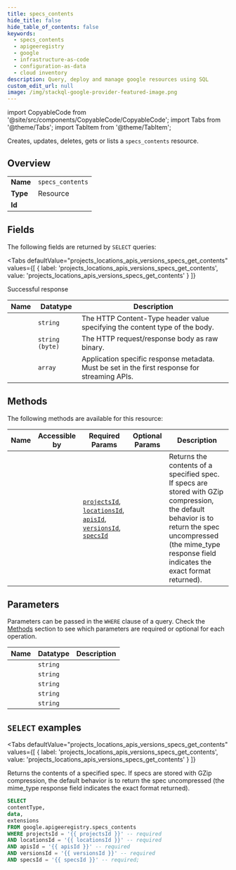 ```yaml
--- 
title: specs_contents
hide_title: false
hide_table_of_contents: false
keywords:
  - specs_contents
  - apigeeregistry
  - google
  - infrastructure-as-code
  - configuration-as-data
  - cloud inventory
description: Query, deploy and manage google resources using SQL
custom_edit_url: null
image: /img/stackql-google-provider-featured-image.png
---
```


import CopyableCode from '@site/src/components/CopyableCode/CopyableCode';
import Tabs from '@theme/Tabs';
import TabItem from '@theme/TabItem';

Creates, updates, deletes, gets or lists a <code>specs_contents</code> resource.

## Overview
<table><tbody>
<tr><td><b>Name</b></td><td><code>specs_contents</code></td></tr>
<tr><td><b>Type</b></td><td>Resource</td></tr>
<tr><td><b>Id</b></td><td><CopyableCode code="google.apigeeregistry.specs_contents" /></td></tr>
</tbody></table>

## Fields

The following fields are returned by `SELECT` queries:

<Tabs
    defaultValue="projects_locations_apis_versions_specs_get_contents"
    values={[
        { label: 'projects_locations_apis_versions_specs_get_contents', value: 'projects_locations_apis_versions_specs_get_contents' }
    ]}
>
<TabItem value="projects_locations_apis_versions_specs_get_contents">

Successful response

<table>
<thead>
    <tr>
    <th>Name</th>
    <th>Datatype</th>
    <th>Description</th>
    </tr>
</thead>
<tbody>
<tr>
    <td><CopyableCode code="contentType" /></td>
    <td><code>string</code></td>
    <td>The HTTP Content-Type header value specifying the content type of the body.</td>
</tr>
<tr>
    <td><CopyableCode code="data" /></td>
    <td><code>string (byte)</code></td>
    <td>The HTTP request/response body as raw binary.</td>
</tr>
<tr>
    <td><CopyableCode code="extensions" /></td>
    <td><code>array</code></td>
    <td>Application specific response metadata. Must be set in the first response for streaming APIs.</td>
</tr>
</tbody>
</table>
</TabItem>
</Tabs>

## Methods

The following methods are available for this resource:

<table>
<thead>
    <tr>
    <th>Name</th>
    <th>Accessible by</th>
    <th>Required Params</th>
    <th>Optional Params</th>
    <th>Description</th>
    </tr>
</thead>
<tbody>
<tr>
    <td><a href="#projects_locations_apis_versions_specs_get_contents"><CopyableCode code="projects_locations_apis_versions_specs_get_contents" /></a></td>
    <td><CopyableCode code="select" /></td>
    <td><a href="#parameter-projectsId"><code>projectsId</code></a>, <a href="#parameter-locationsId"><code>locationsId</code></a>, <a href="#parameter-apisId"><code>apisId</code></a>, <a href="#parameter-versionsId"><code>versionsId</code></a>, <a href="#parameter-specsId"><code>specsId</code></a></td>
    <td></td>
    <td>Returns the contents of a specified spec. If specs are stored with GZip compression, the default behavior is to return the spec uncompressed (the mime_type response field indicates the exact format returned).</td>
</tr>
</tbody>
</table>

## Parameters

Parameters can be passed in the `WHERE` clause of a query. Check the [Methods](#methods) section to see which parameters are required or optional for each operation.

<table>
<thead>
    <tr>
    <th>Name</th>
    <th>Datatype</th>
    <th>Description</th>
    </tr>
</thead>
<tbody>
<tr id="parameter-apisId">
    <td><CopyableCode code="apisId" /></td>
    <td><code>string</code></td>
    <td></td>
</tr>
<tr id="parameter-locationsId">
    <td><CopyableCode code="locationsId" /></td>
    <td><code>string</code></td>
    <td></td>
</tr>
<tr id="parameter-projectsId">
    <td><CopyableCode code="projectsId" /></td>
    <td><code>string</code></td>
    <td></td>
</tr>
<tr id="parameter-specsId">
    <td><CopyableCode code="specsId" /></td>
    <td><code>string</code></td>
    <td></td>
</tr>
<tr id="parameter-versionsId">
    <td><CopyableCode code="versionsId" /></td>
    <td><code>string</code></td>
    <td></td>
</tr>
</tbody>
</table>

## `SELECT` examples

<Tabs
    defaultValue="projects_locations_apis_versions_specs_get_contents"
    values={[
        { label: 'projects_locations_apis_versions_specs_get_contents', value: 'projects_locations_apis_versions_specs_get_contents' }
    ]}
>
<TabItem value="projects_locations_apis_versions_specs_get_contents">

Returns the contents of a specified spec. If specs are stored with GZip compression, the default behavior is to return the spec uncompressed (the mime_type response field indicates the exact format returned).

```sql
SELECT
contentType,
data,
extensions
FROM google.apigeeregistry.specs_contents
WHERE projectsId = '{{ projectsId }}' -- required
AND locationsId = '{{ locationsId }}' -- required
AND apisId = '{{ apisId }}' -- required
AND versionsId = '{{ versionsId }}' -- required
AND specsId = '{{ specsId }}' -- required;
```
</TabItem>
</Tabs>
